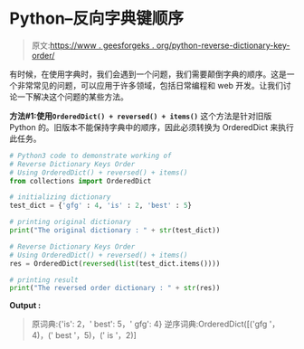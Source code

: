 # Python–反向字典键顺序

> 原文:[https://www . geesforgeks . org/python-reverse-dictionary-key-order/](https://www.geeksforgeeks.org/python-reverse-dictionary-keys-order/)

有时候，在使用字典时，我们会遇到一个问题，我们需要颠倒字典的顺序。这是一个非常常见的问题，可以应用于许多领域，包括日常编程和 web 开发。让我们讨论一下解决这个问题的某些方法。

**方法#1:使用`OrderedDict() + reversed() + items()`**
这个方法是针对旧版 Python 的。旧版本不能保持字典中的顺序，因此必须转换为 OrderedDict 来执行此任务。

```py
# Python3 code to demonstrate working of 
# Reverse Dictionary Keys Order
# Using OrderedDict() + reversed() + items()
from collections import OrderedDict

# initializing dictionary
test_dict = {'gfg' : 4, 'is' : 2, 'best' : 5}

# printing original dictionary
print("The original dictionary : " + str(test_dict))

# Reverse Dictionary Keys Order
# Using OrderedDict() + reversed() + items()
res = OrderedDict(reversed(list(test_dict.items())))

# printing result 
print("The reversed order dictionary : " + str(res)) 
```

**Output :**

> 原词典:{'is': 2，' best': 5，' gfg': 4}
> 逆序词典:OrderedDict([('gfg '，4)，(' best '，5)，(' is '，2)]
